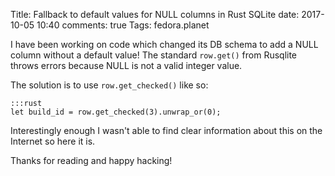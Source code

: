 Title: Fallback to default values for NULL columns in Rust SQLite
date: 2017-10-05 10:40
comments: true
Tags: fedora.planet

I have been working on code which changed its DB schema to add a NULL column
without a default value! The standard `row.get()` from Rusqlite throws errors
because NULL is not a valid integer value.

The solution is to use `row.get_checked()` like so:

    :::rust
    let build_id = row.get_checked(3).unwrap_or(0);

Interestingly enough I wasn't able to find clear information about this on the
Internet so here it is.

Thanks for reading and happy hacking!
